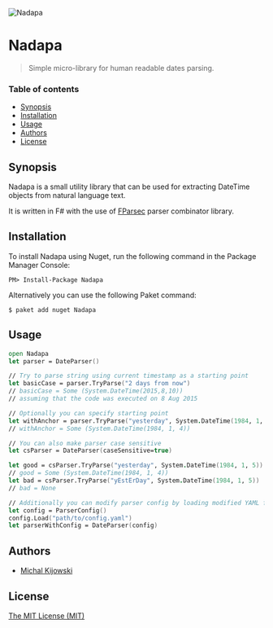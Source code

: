 ![Nadapa](https://lh3.googleusercontent.com/CyGGnsOjYmE05xJWGtYOuFBdq45ytWSXx9NRpfOjeVs=w859-h282-no)

# Nadapa
> Simple micro-library for human readable dates parsing.

### Table of contents
* [Synopsis](#synopsis)
* [Installation](#installation)
* [Usage](#usage)
* [Authors](#authors)
* [License](#license)

## Synopsis
Nadapa is a small utility library that can be used for extracting DateTime objects from natural language text.

It is written in F# with the use of [FParsec](http://www.quanttec.com/fparsec/) parser combinator library.
## Installation
To install Nadapa using Nuget, run the following command in the Package Manager Console:
```
PM> Install-Package Nadapa 
```
Alternatively you can use the following Paket command:
```
$ paket add nuget Nadapa
```

## Usage
```fsharp
open Nadapa
let parser = DateParser()

// Try to parse string using current timestamp as a starting point
let basicCase = parser.TryParse("2 days from now")
// basicCase = Some (System.DateTime(2015,8,10))
// assuming that the code was executed on 8 Aug 2015

// Optionally you can specify starting point
let withAnchor = parser.TryParse("yesterday", System.DateTime(1984, 1, 5))
// withAnchor = Some (System.DateTime(1984, 1, 4))

// You can also make parser case sensitive
let csParser = DateParser(caseSensitive=true)

let good = csParser.TryParse("yesterday", System.DateTime(1984, 1, 5))
// good = Some (System.DateTime(1984, 1, 4))
let bad = csParser.TryParse("yEstErDay", System.DateTime(1984, 1, 5))
// bad = None

// Additionally you can modify parser config by loading modified YAML file
let config = ParserConfig()
config.Load("path/to/config.yaml")
let parserWithConfig = DateParser(config)
```

## Authors
* [Michal Kijowski](michal.kijowski@hotmail.com)

## License
[The MIT License (MIT)](LICENSE.txt)
